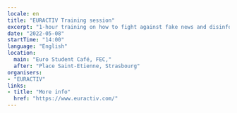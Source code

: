 ```yaml
---
locale: en
title: "EURACTIV Training session"
excerpt: "1-hour training on how to fight against fake news and disinformation as a media and the reflexes to adopt as an individual, in relation to the war in Ukraine. There will be a 20-minute presentation followed by a discussion where participants will be able to ask questions and share their experiences. It will be presented by Chris Powers, director of Communications at EURACTIV."
date: "2022-05-08"
startTime: "14:00"
language: "English"
location:
  main: "Euro Student Café, FEC,"
  after: "Place Saint-Etienne, Strasbourg"
organisers:
- "EURACTIV"
links:
- title: "More info"
  href: "https://www.euractiv.com/"
---
```

